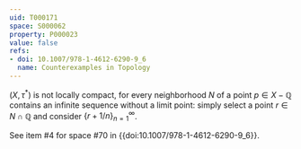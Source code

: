 ```yaml
---
uid: T000171
space: S000062
property: P000023
value: false
refs:
- doi: 10.1007/978-1-4612-6290-9_6
  name: Counterexamples in Topology
---
```


$(X, \tau^{*})$ is not locally compact, for every neighborhood $N$ of a point $p \in X - \mathbb{Q}$ contains an infinite sequence without a limit point: simply select a point $r \in N \cap \mathbb{Q}$ and consider $\{r + 1/n\}_{n=1}^{\infty}$.

See item #4 for space #70 in {{doi:10.1007/978-1-4612-6290-9_6}}.
